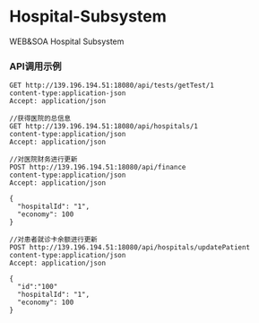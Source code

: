 # Hospital-Subsystem
WEB&amp;SOA Hospital Subsystem

### API调用示例
```
GET http://139.196.194.51:18080/api/tests/getTest/1
content-type:application-json
Accept: application/json
```

```
//获得医院的总信息
GET http://139.196.194.51:18080/api/hospitals/1
content-type:application/json
Accept: application/json
```

```
//对医院财务进行更新
POST http://139.196.194.51:18080/api/finance
content-type:application/json
Accept: application/json

{
  "hospitalId": "1",
  "economy": 100
}
```

```
//对患者就诊卡余额进行更新
POST http://139.196.194.51:18080/api/hospitals/updatePatient
content-type:application/json
Accept: application/json

{
  "id":"100"
  "hospitalId": "1",
  "economy": 100
}
```
